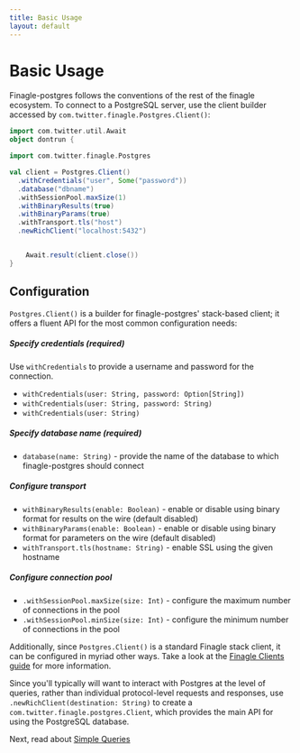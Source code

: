 ```yaml
---
title: Basic Usage
layout: default
---
```


# Basic Usage

Finagle-postgres follows the conventions of the rest of the finagle ecosystem. To connect to a PostgreSQL server, use
the client builder accessed by `com.twitter.finagle.Postgres.Client()`:


```scala mdoc:invisible
import com.twitter.util.Await
object dontrun {
```

```scala mdoc
import com.twitter.finagle.Postgres

val client = Postgres.Client()
  .withCredentials("user", Some("password"))
  .database("dbname")
  .withSessionPool.maxSize(1)
  .withBinaryResults(true)
  .withBinaryParams(true)
  .withTransport.tls("host")
  .newRichClient("localhost:5432")
```

```scala mdoc:invisible

    Await.result(client.close())
}
```

## Configuration

`Postgres.Client()` is a builder for finagle-postgres' stack-based client; it offers a fluent API for the most common
configuration needs:

##### Specify credentials (required)
Use `withCredentials` to provide a username and password for the connection.
* `withCredentials(user: String, password: Option[String])`
* `withCredentials(user: String, password: String)`
* `withCredentials(user: String)`

##### Specify database name (required)
* `database(name: String)` - provide the name of the database to which finagle-postgres should connect

##### Configure transport
* `withBinaryResults(enable: Boolean)` - enable or disable using binary format for results on the wire (default disabled)
* `withBinaryParams(enable: Boolean)` - enable or disable using binary format for parameters on the wire (default disabled)
* `withTransport.tls(hostname: String)` - enable SSL using the given hostname

##### Configure connection pool
* `.withSessionPool.maxSize(size: Int)` - configure the maximum number of connections in the pool
* `.withSessionPool.minSize(size: Int)` - configure the minimum number of connections in the pool

Additionally, since `Postgres.Client()` is a standard Finagle stack client, it can be configured in myriad other ways.
Take a look at the [Finagle Clients guide](https://twitter.github.io/finagle/guide/Clients.html) for more information.

Since you'll typically will want to interact with Postgres at the level of queries, rather than individual protocol-level
requests and responses, use `.newRichClient(destination: String)` to create a `com.twitter.finagle.postgres.Client`,
which provides the main API for using the PostgreSQL database.

Next, read about [Simple Queries](03-simple-queries.html)

